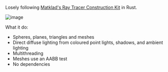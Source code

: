 Losely following [Matklad's Ray Tracer Construction Kit](https://matklad.github.io/2022/12/31/raytracer-construction-kit.html) in Rust.

![image](https://github.com/Gingeh/raytracer/assets/39150378/d277132b-2b56-4dff-934e-a1f373f61826)

What it do:
- Spheres, planes, triangles and meshes
- Direct diffuse lighting from coloured point lights, shadows, and ambient lighting
- Multithreading
- Meshes use an AABB test
- No dependencies
